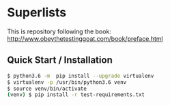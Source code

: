 # Superlists

This is repository following the book: http://www.obeythetestinggoat.com/book/preface.html

## Quick Start / Installation

```sh
$ python3.6 -m  pip install --upgrade virtualenv
$ virtualenv -p /usr/bin/python3.6 venv
$ source venv/bin/activate
(venv) $ pip install -r test-requirements.txt
```
